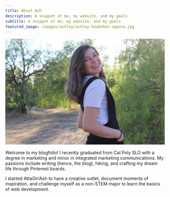```yaml
---
title: About Ash
description: A snippet of me, my website, and my goals
subtitle: A snippet of me, my website, and my goals
featured_image: /images/ashley/ashley-headshot-sqaure.jpg
---
```


![](/images/ashley/ash-cropped.jpg)

Welcome to my blogfolio! I recently graduated from Cal Poly SLO with a degree in marketing and minor in integrated marketing communications. My passions include writing (hence, the blog), hiking, and crafting my dream life through Pinterest boards.

I started AttaGirlAsh to have a creative outlet, document moments of inspiration, and challenge myself as a non-STEM major to learn the basics of web development.







